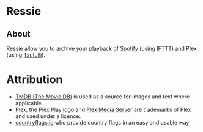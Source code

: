 # Ressie

## About

Ressie allow you to archive your playback of [Spotify](https://spotify.com) (using [IFTTT](https://ifttt.com)) and [Plex](https://plex.tv) (using [Tautulli](https://tautulli.com/)).

# Attribution

- [TMDB (The Movie DB)](https://www.themoviedb.org/) is used as a source for images and text where applicable.
- [Plex, the Plex Play logo and Plex Media Server](https://www.plex.tv/) are trademarks of Plex and used under a licence.
- [countryflags.io](https://www.countryflags.io/) who provide country flags in an easy and usable way